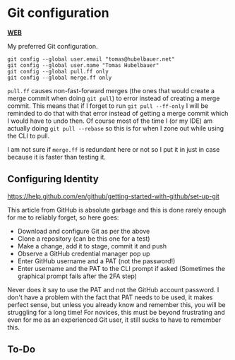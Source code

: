 # Git configuration

[**WEB**](https://tomashubelbauer.github.io/git-config)

My preferred Git configuration.

```
git config --global user.email "tomas@hubelbauer.net"
git config --global user.name "Tomas Hubelbauer"
git config --global pull.ff only
git config --global merge.ff only
```

`pull.ff` causes non-fast-forward merges (the ones that would create a merge commit when doing `git pull`) to error
instead of creating a merge commit. This means that if I forget to run `git pull --ff-only` I will be reminded to do
that with that error instead of getting a merge commit which I would have to undo then. Of course most of the time
I (or my IDE) am actually doing `git pull --rebase` so this is for when I zone out while using the CLI to pull.

I am not sure if `merge.ff` is redundant here or not so I put it in just in case because it is faster than testing it.

## Configuring Identity

https://help.github.com/en/github/getting-started-with-github/set-up-git

This article from GitHub is absolute garbage and this is done rarely enough
for me to reliably forget, so here goes:

- Download and configure Git as per the above
- Clone a repository (can be this one for a test)
- Make a change, add it to stage, commit it and push
- Observe a GitHub credential manager pop up
- Enter GitHub username and a PAT (not the password!)
- Enter username and the PAT to the CLI prompt if asked
  (Sometimes the graphical prompt fails after the 2FA step)

Never does it say to use the PAT and not the GitHub account password.
I don't have a problem with the fact that PAT needs to be used, it makes
perfect sense, but unless you already know and remember this, you will be
struggling for a long time! For novices, this must be beyond frustrating
and even for me as an experienced Git user, it still sucks to have to
remember this.

## To-Do
